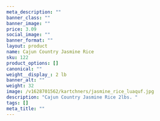 ```yaml
---
meta_description: ""
banner_class: ""
banner_image: ""
price: 3.09
social_image: ""
banner_format: ""
layout: product
name: Cajun Country Jasmine Rice
sku: 122
product_options: []
canonical: ""
weight__display_: 2 lb
banner_alt: ""
weight: 32
image: /v1628701562/kartchners/jasmine_rice_luaquf.jpg
description: "Cajun Country Jasmine Rice 2lbs. "
tags: []
meta_title: ""
---
```

